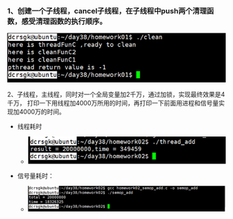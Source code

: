 ### 1、创建一个子线程，cancel子线程，在子线程中push两个清理函数，感受清理函数的执行顺序。

![image-20200426190831161](day38_作业运行结果.assets/image-20200426190831161.png)

2、子线程，主线程，同时对一个全局变量加2千万，通过加锁，实现最终效果是4千万，
打印一下用线程加4000万所用的时间，再打印一下前面用进程和信号量实现加4000万的时间。

- 线程耗时
  - ![image-20200426192947554](day38_作业运行结果.assets/image-20200426192947554.png)

- 信号量耗时：
  - ![image-20200426193737467](day38_作业运行结果.assets/image-20200426193737467.png)